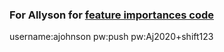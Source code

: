 


### For Allyson for [feature importances code](https://github.com/AVJdataminer/pathsun/blob/master/notebooks/Pathrise_DW_outdated.ipynb)

username:ajohnson
pw:push
pw:Aj2020+shift123

<!--stackedit_data:
eyJoaXN0b3J5IjpbLTEyODMxODM1OTJdfQ==
-->